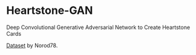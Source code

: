 # Heartstone-GAN
Deep Convolutional Generative Adversarial Network to Create Heartstone Cards

[Dataset](https://huggingface.co/datasets/Norod78/hearthstone-cards-512) by Norod78.
